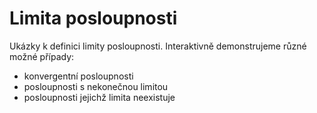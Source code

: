 # Limita posloupnosti

Ukázky k definici limity posloupnosti. Interaktivně demonstrujeme různé možné případy:

 * konvergentní posloupnosti
 * posloupnosti s nekonečnou limitou
 * posloupnosti jejichž limita neexistuje
